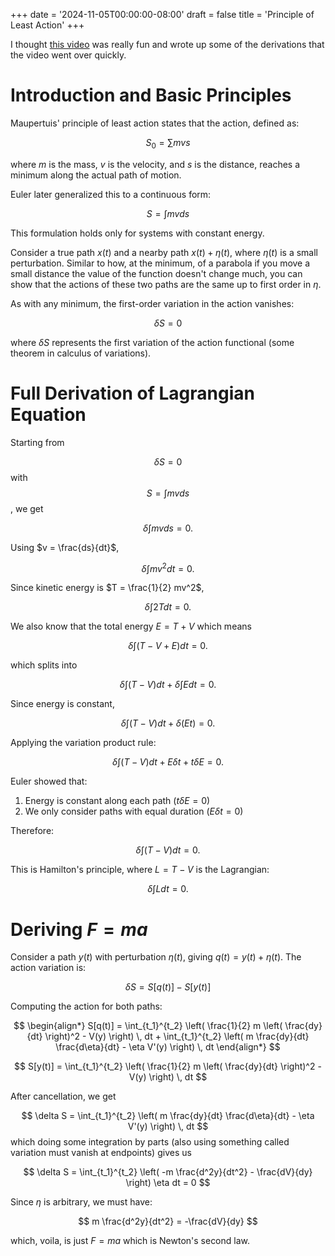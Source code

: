 +++
date = '2024-11-05T00:00:00-08:00'
draft = false
title = 'Principle of Least Action'
+++

I thought [this video](https://www.youtube.com/watch?v=Q10_srZ-pbs) was really fun and wrote up some of the derivations that the video went over quickly.

# Introduction and Basic Principles

Maupertuis' principle of least action states that the action, defined as:

$$
S_0 = \sum mvs
$$

where $m$ is the mass, $v$ is the velocity, and $s$ is the distance, reaches a minimum along the actual path of motion.

Euler later generalized this to a continuous form:

$$
S = \int mv ds
$$

This formulation holds only for systems with constant energy.

Consider a true path $x(t)$ and a nearby path $x(t) + \eta(t)$, where $\eta(t)$ is a small perturbation. 
Similar to how, at the minimum, of a parabola if you move a small distance the value of the function doesn't change much, you can show that the actions of these 
two paths are the same up to first order in  $\eta$.

As with any minimum, the first-order variation in the action vanishes:

$$
\delta S = 0
$$

where $\delta S$ represents the first variation of the action functional (some theorem in calculus of variations).

# Full Derivation of Lagrangian Equation

Starting from 

$$
\delta S = 0
$$
with 
$$
S = \int mv ds
$$
, we get 

$$
\delta \int mv ds = 0.
$$

Using $v = \frac{ds}{dt}$, 

$$
\delta \int m v^2 dt = 0.
$$

Since kinetic energy is $T = \frac{1}{2} mv^2$, 

$$
\delta \int 2T dt = 0.
$$

We also know that the total energy $E = T + V$ which means 

$$
\delta \int (T - V + E) dt = 0.
$$

which splits into

$$
\delta \int (T - V) dt + \delta \int E dt = 0.
$$

Since energy is constant, 

$$
\delta \int (T - V) dt + \delta(Et)= 0.
$$

Applying the variation product rule:

$$
\delta \int (T - V) dt + E \delta t + t \delta E = 0.
$$

Euler showed that:
1. Energy is constant along each path ($t \delta E = 0$)
2. We only consider paths with equal duration ($E \delta t = 0$)

Therefore:

$$
\delta \int (T - V) dt = 0.
$$

This is Hamilton's principle, where $L = T - V$ is the Lagrangian:

$$
\delta \int L dt = 0.
$$

# Deriving $F=ma$

Consider a path $y(t)$ with perturbation $\eta(t)$, giving $q(t) = y(t) + \eta(t)$. The action variation is:

$$
\delta S = S[q(t)] - S[y(t)]
$$

Computing the action for both paths:

$$
\begin{align*}
S[q(t)] = \int_{t_1}^{t_2} \left( \frac{1}{2} m \left( \frac{dy}{dt} \right)^2 - V(y) \right) \, dt + \int_{t_1}^{t_2} \left( m \frac{dy}{dt} \frac{d\eta}{dt} - \eta V'(y) \right) \, dt
\end{align*}
$$

$$
S[y(t)] = \int_{t_1}^{t_2} \left( \frac{1}{2} m \left( \frac{dy}{dt} \right)^2 - V(y) \right) \, dt
$$

After cancellation, we get

$$
\delta S = \int_{t_1}^{t_2} \left( m \frac{dy}{dt} \frac{d\eta}{dt} - \eta V'(y) \right) \, dt
$$
which doing some integration by parts (also using something called variation must vanish at endpoints) gives us 

$$
\delta S = \int_{t_1}^{t_2} \left( -m \frac{d^2y}{dt^2} - \frac{dV}{dy} \right) \eta dt = 0
$$

Since $\eta$ is arbitrary, we must have:

$$
m \frac{d^2y}{dt^2} = -\frac{dV}{dy}
$$

which, voila, is just  $F = ma$  which is Newton's second law. 

<!-- ## Show how Euler-Lagrange's Equation implies Fermat's Principle of Least Time
todo
## Write out the Lagrangian for a double pendulum
todo -->